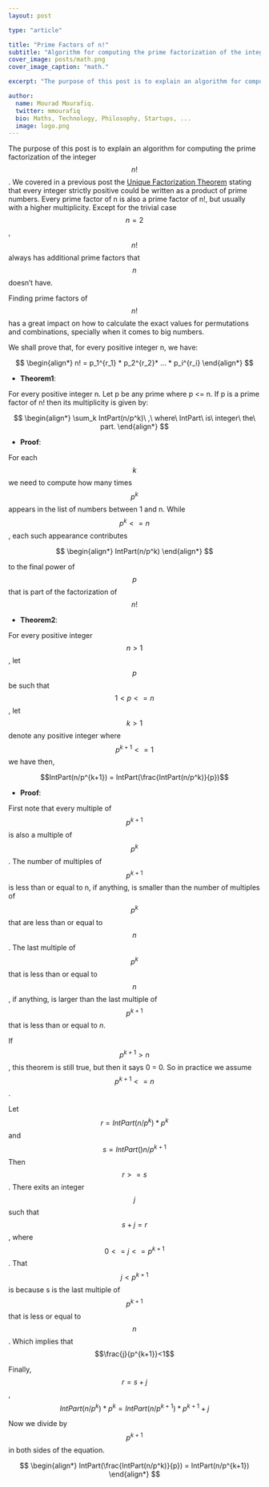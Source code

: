 ```yaml
---
layout: post

type: "article"

title: "Prime Factors of n!"
subtitle: "Algorithm for computing the prime factorization of the integer n!"
cover_image: posts/math.png
cover_image_caption: "math."

excerpt: "The purpose of this post is to explain an algorithm for computing the prime factorization of the integer n!."

author:
  name: Mourad Mourafiq.
  twitter: mmourafiq
  bio: Maths, Technology, Philosophy, Startups, ...
  image: logo.png
---
```


The purpose of this post is to explain an algorithm for computing the prime factorization of the integer $$n!$$. We covered in a previous post the [Unique Factorization Theorem](/2012/04/01/unique-factorization.html) stating that every integer strictly positive could be written as a product of prime numbers. Every prime factor of n is also a prime factor of n!, but usually with a higher multiplicity. Except for the trivial case $$n = 2$$, $$n!$$ always has additional prime factors that $$n$$ doesn’t have.

Finding prime factors of $$n!$$ has a great impact on how to calculate the exact values for permutations and combinations, specially when it comes to big numbers.

We shall prove that, for every positive integer n, we have:

$$
\begin{align*}
n! = p_1^{r_1} * p_2^{r_2}* ... * p_i^{r_i}
\end{align*}
$$

 * **Theorem1**:

For every positive integer n. Let p be any prime where p <= n. If p is a prime factor of n! then its multiplicity is given by:

$$
\begin{align*}
\sum_k IntPart(n/p^k)\ ,\ where\ IntPart\ is\ integer\ the\ part.
\end{align*}
$$

 * **Proof**:

For each $$k$$ we need to compute how many times $$p^k$$ appears in the list of numbers between 1 and n. While $$p^k <= n$$, each such appearance contributes

$$
\begin{align*}
IntPart(n/p^k)
\end{align*}
$$

to the final power of $$p$$ that is part of the factorization of $$n!$$

 * **Theorem2**:

For every positive integer $$n>1$$, let $$p$$ be such that $$1<p<=n$$ , let $$k>1$$ denote any positive integer where $$p^{k+1} <= 1$$ we have then,

$$IntPart(n/p^{k+1}) = IntPart(\frac{IntPart(n/p^k)}{p})$$

* **Proof**:

First note that every multiple of $$p^{k+1}$$ is also a multiple of $$p^k$$ . The number of multiples of $$p^{k+1}$$ is less than or equal to n, if anything, is smaller than the number of multiples of $$p^k$$ that are less than or equal to $$n$$. The last multiple of $$p^k$$ that is less than or equal to $$n$$, if anything, is larger than the last multiple of $$p^{k+1}$$ that is less than or equal to $n$.

If  $$p^{k+1} > n$$, this theorem is still true, but then it says 0 = 0. So in practice we assume $$p^{k+1} <= n$$.

Let $$r = IntPart(n/p^k) * p^k$$ and $$s = IntPart()n/p^{k+1}$$ Then $$r>=s$$.
There exits an integer $$j$$ such that $$s+j=r$$, where $$0 <= j <= p^{k+1}$$. That  $$j < p^{k+1}$$ is because s is the last multiple of $$p^{k+1}$$ that is less or equal to $$n$$. Which implies that $$\frac{j}{p^{k+1}}<1$$

Finally, $$r = s + j$$, $$IntPart(n/p^k) * p^k = IntPart(n/p^{k+1}) * p^{k+1} + j$$

Now we divide by $$p^{k+1}$$ in both sides of the equation.

$$
\begin{align*}
IntPart(\frac{IntPart(n/p^k)}{p}) = IntPart(n/p^{k+1})
\end{align*}
$$
